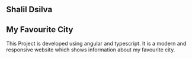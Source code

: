 ## Shalil Dsilva 

## My Favourite City 
This Project is developed using angular and typescript. It is a modern and responsive website which shows information about my favourite city.
